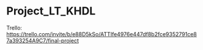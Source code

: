 # Project_LT_KHDL
Trello: https://trello.com/invite/b/e88D5kSo/ATTIfe4976e447df8b2fce9352791ce87a393254A9C7/final-project
